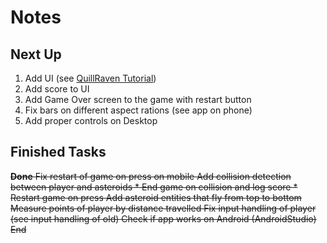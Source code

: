 
# Notes

## Next Up

1. Add UI (see [QuillRaven Tutorial](https://github.com/Quillraven/Dark-Matter))
1. Add score to UI
1. Add Game Over screen to the game with restart button
1. Fix bars on different aspect rations (see app on phone)
1. Add proper controls on Desktop

## Finished Tasks

~~**Done**
Fix restart of game on press on mobile
Add collision detection between player and asteroids 
    * End game on collision and log score
    * Restart game on press
Add asteroid entities that fly from top to bottom
Measure points of player by distance travelled
Fix input handling of player (see input handling of old)
Check if app works on Android (AndroidStudio)
End~~
